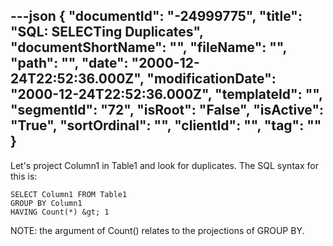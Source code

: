 ---json
{
  "documentId": "-24999775",
  "title": "SQL: SELECTing Duplicates",
  "documentShortName": "",
  "fileName": "",
  "path": "",
  "date": "2000-12-24T22:52:36.000Z",
  "modificationDate": "2000-12-24T22:52:36.000Z",
  "templateId": "",
  "segmentId": "72",
  "isRoot": "False",
  "isActive": "True",
  "sortOrdinal": "",
  "clientId": "",
  "tag": ""
}
---

Let's project Column1 in Table1 and look for duplicates. The SQL syntax for this is:

    SELECT Column1 FROM Table1
    GROUP BY Column1
    HAVING Count(*) &gt; 1

NOTE: the argument of Count() relates to the projections of GROUP BY.
